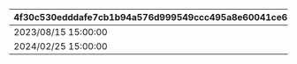 |4f30c530edddafe7cb1b94a576d999549ccc495a8e60041ce602e04e0c1d21c5|6946766b4d1ba38aacd820d3fbbd341013a6e22322cf878044d31d8df5a3dd51|ce665663f3aea1b50be725c048e15b1def47792dc3adce91ca521c7dd983c5dc|1dd8e87a0a5256648eaebf32d972755620a565685cedd3648d34fa1c4758aba1|78dc1ed33cd05cf3f7258c06bb2f6d60c46e4428c8ec689676dbcf39699e2c46|0ed53f1baea23d486be5d1d38794e69424149dea605fd083b2b5ffeaa3311c14|078c229d437162d970a574ff49a6989f46334e185747eaa68825693bc32f6d54|18ba30152a873e5dd6467116c25fdf92f56b67080954a59cdd59b97476f23e2b|4586bb5aa979f4d542bf3c93241d11e0ab76ae96f2d06bbeb3d8b29fcdbca41e|438a96832df83ef6f774c39e64218baad3cb5663fc014f56689bf7c56912c7c7|
| --- | --- | --- | --- | --- | --- | --- | --- | --- | --- |
|2023/08/15 15:00:00|240|1|2024/02/25 14:59:59|27011|1|114|27011|240|27008|
|2024/02/25 15:00:00|240|1|2025/02/25 14:59:59|27011|2|114|27011|240|27013|